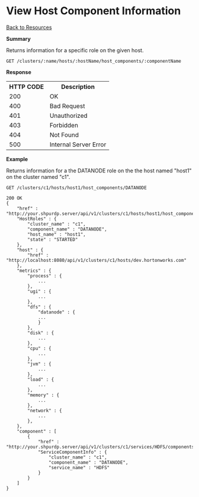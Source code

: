 <!---
Licensed to the Apache Software Foundation (ASF) under one or more
contributor license agreements. See the NOTICE file distributed with
this work for additional information regarding copyright ownership.
The ASF licenses this file to You under the Apache License, Version 2.0
(the "License"); you may not use this file except in compliance with
the License. You may obtain a copy of the License at

http://www.apache.org/licenses/LICENSE-2.0

Unless required by applicable law or agreed to in writing, software
distributed under the License is distributed on an "AS IS" BASIS,
WITHOUT WARRANTIES OR CONDITIONS OF ANY KIND, either express or implied.
See the License for the specific language governing permissions and
limitations under the License.
-->

View Host Component Information
=====

[Back to Resources](index.md#resources)

**Summary**

Returns information for a specific role on the given host.

    GET /clusters/:name/hosts/:hostName/host_components/:componentName

**Response**
<table>
  <tr>
    <th>HTTP CODE</th>
    <th>Description</th>
  </tr>
  <tr>
    <td>200</td>
    <td>OK</td>  
  </tr>
  <tr>
    <td>400</td>
    <td>Bad Request</td>  
  </tr>
  <tr>
    <td>401</td>
    <td>Unauthorized</td>  
  </tr>
  <tr>
    <td>403</td>
    <td>Forbidden</td>  
  </tr> 
  <tr>
    <td>404</td>
    <td>Not Found</td>  
  </tr>
  <tr>
    <td>500</td>
    <td>Internal Server Error</td>  
  </tr>
</table>


**Example**


Returns information for a the DATANODE role on the the host named "host1" on the cluster named "c1".

    GET /clusters/c1/hosts/host1/host_components/DATANODE

    200 OK
    {
    	"href" : "http://your.shpurdp.server/api/v1/clusters/c1/hosts/host1/host_components/DATANODE",
    	"HostRoles" : {
    		"cluster_name" : "c1",
      		"component_name" : "DATANODE",
      		"host_name" : "host1",
      		"state" : "STARTED"
    	},
    	"host" : {
    		"href" : "http://localhost:8080/api/v1/clusters/c1/hosts/dev.hortonworks.com"
    	},
    	"metrics" : {
    		"process" : {
    			...    
    		},
      		"ugi" : {
      			...
      		},
      		"dfs" : {
        		"datanode" : {
          		...
        		}
      		},
      		"disk" : {
        		...
      		},
      		"cpu" : {
        		...
      		},
      		"jvm" : {
        		...
      		},
      		"load" : {
        		...
      		},
      		"memory" : {
        		...
      		},
      		"network" : {
        		...
      		},
    	},
    	"component" : [
      		{
    	      	"href" : "http://your.shpurdp.server/api/v1/clusters/c1/services/HDFS/components/DATANODE",
      			"ServiceComponentInfo" : {
        			"cluster_name" : "c1",
        			"component_name" : "DATANODE",
        			"service_name" : "HDFS"
        		}
      		}
       	]
    }


